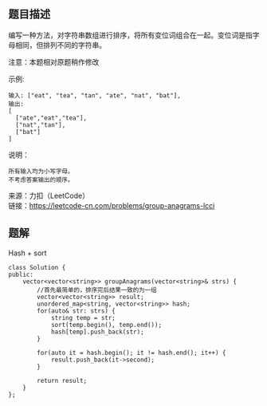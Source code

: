 ## 题目描述
编写一种方法，对字符串数组进行排序，将所有变位词组合在一起。变位词是指字母相同，但排列不同的字符串。

注意：本题相对原题稍作修改

示例:
```
输入: ["eat", "tea", "tan", "ate", "nat", "bat"],
输出:
[
  ["ate","eat","tea"],
  ["nat","tan"],
  ["bat"]
]
```
说明：
```
所有输入均为小写字母。  
不考虑答案输出的顺序。
```
来源：力扣（LeetCode）  
链接：https://leetcode-cn.com/problems/group-anagrams-lcci

## 题解
Hash + sort

```
class Solution {
public:
    vector<vector<string>> groupAnagrams(vector<string>& strs) {
        //首先最简单的，排序完后结果一致的为一组
        vector<vector<string>> result;
        unordered_map<string, vector<string>> hash;
        for(auto& str: strs) {
            string temp = str;
            sort(temp.begin(), temp.end());
            hash[temp].push_back(str);
        }

        for(auto it = hash.begin(); it != hash.end(); it++) {
            result.push_back(it->second);
        }

        return result;
    }
};
```
